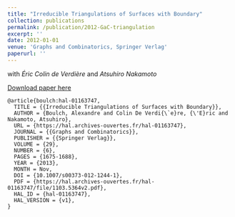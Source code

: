 ```yaml
---
title: "Irreducible Triangulations of Surfaces with Boundary"
collection: publications
permalink: /publication/2012-GaC-triangulation
excerpt: ''
date: 2012-01-01
venue: 'Graphs and Combinatorics, Springer Verlag'
paperurl: ''
---
```


with *Éric Colin de Verdière* and *Atsuhiro Nakamoto*

[Download paper here](https://hal.archives-ouvertes.fr/hal-01163747/document)

```
@article{boulch:hal-01163747,
  TITLE = {{Irreducible Triangulations of Surfaces with Boundary}},
  AUTHOR = {Boulch, Alexandre and Colin De Verdi{\`e}re, {\'E}ric and Nakamoto, Atsuhiro},
  URL = {https://hal.archives-ouvertes.fr/hal-01163747},
  JOURNAL = {{Graphs and Combinatorics}},
  PUBLISHER = {{Springer Verlag}},
  VOLUME = {29},
  NUMBER = {6},
  PAGES = {1675-1688},
  YEAR = {2013},
  MONTH = Nov,
  DOI = {10.1007/s00373-012-1244-1},
  PDF = {https://hal.archives-ouvertes.fr/hal-01163747/file/1103.5364v2.pdf},
  HAL_ID = {hal-01163747},
  HAL_VERSION = {v1},
}
```
